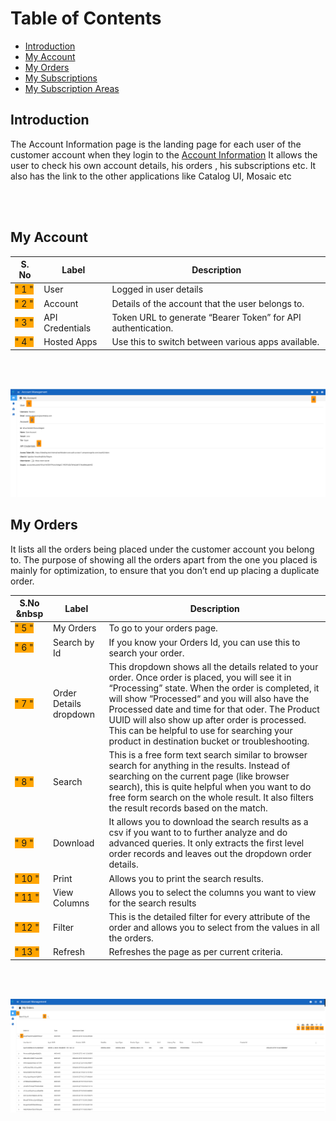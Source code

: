 # Table of Contents
* [Introduction](#introduction)
* [My Account](#my-account)
* [My Orders](#my-orders)
* [My Subscriptions](#my-subscriptions)
* [My Subscription Areas](#my-subscription-areas)

## Introduction
The Account Information page is the landing page for each user of the customer account when they login to the [Account Information](https://earthplatform.eds.earthdaily.com/am) It allows the user to check his own account details, his orders , his subscriptions etc. It also has the link to the other applications like Catalog UI, Mosaic etc

<br></br>

## My Account
| S. No | Label | Description |
|-------|-------|-------------|
| <span style="background-color:orange"> " 1 "  </span>     | User   |  Logged in user details |
| <span style="background-color:orange"> " 2 "  </span>     | Account | Details of the account that the user belongs to. |
| <span style="background-color:orange"> " 3 "  </span>     | API Credentials |  Token URL to generate “Bearer Token” for API authentication. |
| <span style="background-color:orange"> " 4 "  </span>     | Hosted Apps     | Use this to switch between various apps available. |

<br></br>


![My Account](../Images/Account%20UI/Account%20Information.png)

## My Orders

It lists all the orders being placed under the customer account you belong to. The purpose of showing all the orders apart from the one you placed is mainly for optimization, to ensure that you don’t end up placing a duplicate order.


|  S.No &nbsp     | Label | Description |
|---------|-------|-------------|
| <span style="background-color:orange"> " 5 " </span>     | My Orders | To go to your orders page. |
|<span style="background-color:orange"> " 6 "  </span>     | Search by Id | If you know your Orders Id, you can use this to search your order. |
|<span style="background-color:orange"> " 7 "  </span>    | Order Details dropdown | This dropdown shows all the details related to your order. Once order is placed, you will see it in “Processing” state. When the order is completed, it will show “Processed“ and you will also have the Processed date and time for that oder. The Product UUID will also show up after order is processed. This can be helpful to use for searching your product in destination bucket or troubleshooting.
|<span style="background-color:orange"> " 8 "  </span>    | Search | This is a free form text search similar to browser search for anything in the results. Instead of searching on the current page (like browser search), this is quite helpful when you want to do free form search on the whole result. It also filters the result records based on the match.|
|<span style="background-color:orange"> " 9 "  </span>    | Download | It allows you to download the search results as a csv if you want to to further analyze and do advanced queries. It only extracts the first level order records and leaves out the dropdown order details. |
| <span style="background-color:orange"> " 10 "  </span>   | Print | Allows you to print the search results. |
|<span style="background-color:orange"> " 11 "  </span>    | View Columns | Allows you to select the columns you want to view for the search results |
|<span style="background-color:orange"> " 12 "  </span>   | Filter | This is the detailed filter for every attribute of the order and allows you to select from the values in all the orders. |
|<span style="background-color:orange"> " 13 "  </span>   | Refresh | Refreshes the page as per current criteria. |

 <br></br>


![My Orders](../Images/Account%20UI/My%20Orders.png)

<br></br>


